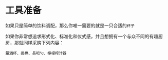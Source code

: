 # 工具准备

如果只是简单的饮料调配，那么你唯一需要的就是一只合适的`杯子`

如果你非常想追求形式化、标准化和仪式感，并且想拥有一个与众不同的有趣厨房，那就同样采购下列内容：

```text
量酒杯、搗棒、長吧勺、檸檬榨汁器
```
